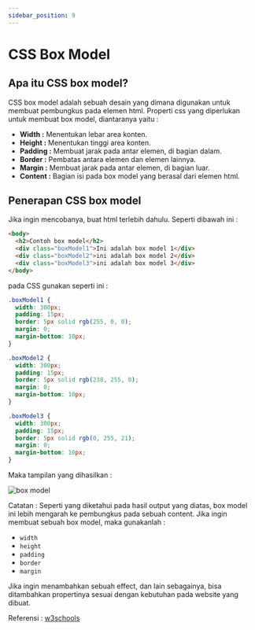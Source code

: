 ```yaml
---
sidebar_position: 9
---
```


# CSS Box Model

## Apa itu CSS box model?

CSS box model adalah sebuah desain yang dimana digunakan untuk membuat pembungkus pada elemen html. Properti css yang diperlukan untuk membuat box model, diantaranya yaitu :

- **Width :** Menentukan lebar area konten.
- **Height :** Menentukan tinggi area konten.
- **Padding :** Membuat jarak pada antar elemen, di bagian dalam.
- **Border :** Pembatas antara elemen dan elemen lainnya.
- **Margin :** Membuat jarak pada antar elemen, di bagian luar.
- **Content :** Bagian isi pada box model yang berasal dari elemen html.

## Penerapan CSS box model

Jika ingin mencobanya, buat html terlebih dahulu. Seperti dibawah ini :

```html
<body>
  <h2>Contoh box model</h2>
  <div class="boxModel1">Ini adalah box model 1</div>
  <div class="boxModel2">ini adalah box model 2</div>
  <div class="boxModel3">ini adalah box model 3</div>
</body>
```

pada CSS gunakan seperti ini :

```css
.boxModel1 {
  width: 300px;
  padding: 15px;
  border: 5px solid rgb(255, 0, 0);
  margin: 0;
  margin-bottom: 10px;
}

.boxModel2 {
  width: 300px;
  padding: 15px;
  border: 5px solid rgb(238, 255, 0);
  margin: 0;
  margin-bottom: 10px;
}

.boxModel3 {
  width: 300px;
  padding: 15px;
  border: 5px solid rgb(0, 255, 21);
  margin: 0;
  margin-bottom: 10px;
}
```

Maka tampilan yang dihasilkan :

![box model](https://user-images.githubusercontent.com/89055857/138234044-1076debd-a763-44e6-a06b-a96663041513.PNG)

Catatan : Seperti yang diketahui pada hasil output yang diatas, box model ini lebih mengarah ke pembungkus pada sebuah content. Jika ingin membuat sebuah box model, maka gunakanlah :

- `width`
- `height`
- `padding`
- `border`
- `margin`

Jika ingin menambahkan sebuah effect, dan lain sebagainya, bisa ditambahkan propertinya sesuai dengan kebutuhan pada website yang dibuat.

Referensi : [w3schools](https://www.w3schools.com/css/css_boxmodel.asp)
